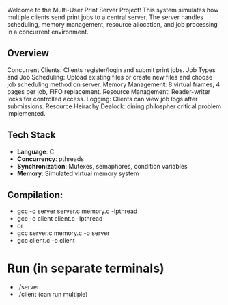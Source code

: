 Welcome to the Multi-User Print Server Project!
This system simulates how multiple clients send print jobs to a central server. The server handles scheduling, memory management, resource allocation, and job processing in a concurrent environment.

## Overview
Concurrent Clients: Clients register/login and submit print jobs.
Job Types and Job Scheduling: Upload existing files or create new files and choose job scheduling method on server.
Memory Management: 8 virtual frames, 4 pages per job, FIFO replacement.
Resource Management: Reader-writer locks for controlled access.
Logging: Clients can view job logs after submissions.
Resource Heirachy Dealock: dining philospher critical problem implemented.

## Tech Stack
- **Language**: C
- **Concurrency**: pthreads
- **Synchronization**: Mutexes, semaphores, condition variables
- **Memory**: Simulated virtual memory system

## Compilation:
- gcc -o server server.c memory.c -lpthread
- gcc -o client client.c -lpthread
- or
- gcc server.c memory.c -o server
- gcc client.c -o client

# Run (in separate terminals)
- ./server 
- ./client (can run multiple)
